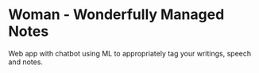# Woman - Wonderfully Managed Notes
Web app with chatbot using ML to appropriately tag your writings, speech and notes.
